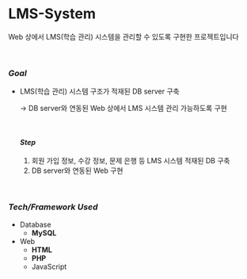 # LMS-System

Web 상에서 LMS(학습 관리) 시스템을 관리할 수 있도록 구현한 프로젝트입니다

<br>

### *Goal*

- LMS(학습 관리) 시스템 구조가 적재된 DB server 구축

  → DB server와 연동된 Web 상에서 LMS 시스템 관리 가능하도록 구현

  <br>
  
  #### *Step*
  
  	1. 회원 가입 정보, 수강 정보, 문제 은행 등 LMS 시스템 적재된 DB 구축
   	2. DB server와 연동된 Web 구현

<br>

### *Tech/Framework Used*

- Database
  - **MySQL**
- Web
  - **HTML**
  - **PHP**
  - JavaScript

